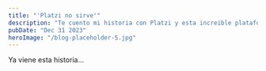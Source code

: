 ```yaml
---
title: "'Platzi no sirve'"
description: "Te cuento mi historia con Platzi y esta increible plataforma y equipo de trabajo que cambiaron mi vida."
pubDate: "Dec 31 2023"
heroImage: "/blog-placeholder-5.jpg"
---
```


Ya viene esta historia...

